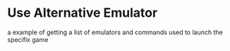 # Use Alternative Emulator


a example of getting a list of emulators and commands used to launch the specifix game